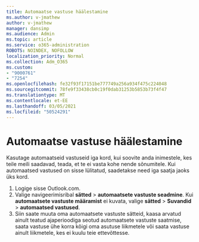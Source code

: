 ```yaml
---
title: Automaatse vastuse häälestamine
ms.author: v-jmathew
author: v-jmathew
manager: dansimp
ms.audience: Admin
ms.topic: article
ms.service: o365-administration
ROBOTS: NOINDEX, NOFOLLOW
localization_priority: Normal
ms.collection: Adm_O365
ms.custom:
- "9000761"
- "7254"
ms.openlocfilehash: fe32f93f17151be777749a256a934f475c224048
ms.sourcegitcommit: 78fe9f33438cb0c19f0dab31253b5853b73f4f47
ms.translationtype: MT
ms.contentlocale: et-EE
ms.lasthandoff: 03/05/2021
ms.locfileid: "50524291"
---
```

# <a name="set-up-an-automatic-reply"></a>Automaatse vastuse häälestamine

Kasutage automaatseid vastuseid iga kord, kui soovite anda inimestele, kes teile meili saadavad, teada, et te ei vasta kohe nende sõnumitele. Kui automaatsed vastused on sisse lülitatud, saadetakse need iga saatja jaoks üks kord.

1. Logige sisse Outlook.com.
2. Valige navigeerimisribal **sätted**  >  **automaatsete vastuste seadmine**. Kui **automaatsete vastuste määramist** ei kuvata, valige **sätted**  >  **Suvandid**  >  **automaatsed vastused**.
3. Siin saate muuta oma automaatsete vastuste sätteid, kaasa arvatud ainult teatud ajaperioodiga seotud automaatsete vastuste saatmise, saata vastuse ühe korra kõigi oma asutuse liikmetele või saata vastuse ainult liikmetele, kes ei kuulu teie ettevõttesse.
